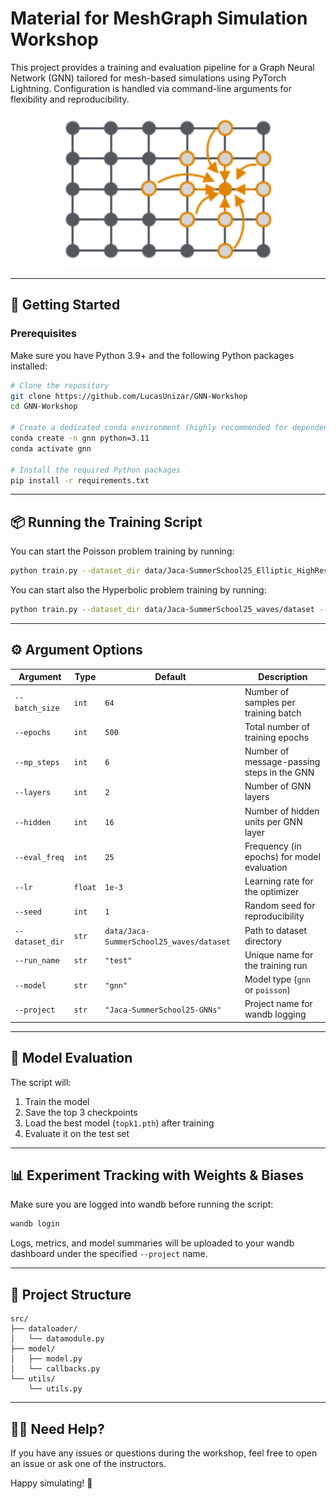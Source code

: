 # Material for MeshGraph Simulation Workshop

This project provides a training and evaluation pipeline for a Graph Neural Network (GNN) tailored for mesh-based simulations using PyTorch Lightning. Configuration is handled via command-line arguments for flexibility and reproducibility.

<div align="center">
<img src="/material/gnn.png" width="350">
</div>

---

## 🚀 Getting Started

### Prerequisites

Make sure you have Python 3.9+ and the following Python packages installed:

```bash
# Clone the repository
git clone https://github.com/LucasUnizar/GNN-Workshop
cd GNN-Workshop

# Create a dedicated conda environment (highly recommended for dependency management)
conda create -n gnn python=3.11
conda activate gnn

# Install the required Python packages
pip install -r requirements.txt
```

---

## 📦 Running the Training Script

You can start the Poisson problem training by running:

```bash
python train.py --dataset_dir data/Jaca-SummerSchool25_Elliptic_HighRes/dataset --model poisson 
```
You can start also the Hyperbolic problem training by running:

```bash
python train.py --dataset_dir data/Jaca-SummerSchool25_waves/dataset --model gnn
```

---

## ⚙️ Argument Options

| Argument | Type | Default | Description |
|----------|------|---------|-------------|
| `--batch_size` | `int` | `64` | Number of samples per training batch |
| `--epochs` | `int` | `500` | Total number of training epochs |
| `--mp_steps` | `int` | `6` | Number of message-passing steps in the GNN |
| `--layers` | `int` | `2` | Number of GNN layers |
| `--hidden` | `int` | `16` | Number of hidden units per GNN layer |
| `--eval_freq` | `int` | `25` | Frequency (in epochs) for model evaluation |
| `--lr` | `float` | `1e-3` | Learning rate for the optimizer |
| `--seed` | `int` | `1` | Random seed for reproducibility |
| `--dataset_dir` | `str` | `data/Jaca-SummerSchool25_waves/dataset` | Path to dataset directory |
| `--run_name` | `str` | `"test"` | Unique name for the training run |
| `--model` | `str` | `"gnn"` | Model type (`gnn` or `poisson`) |
| `--project` | `str` | `"Jaca-SummerSchool25-GNNs"` | Project name for wandb logging |

---

## 🧪 Model Evaluation

The script will:
1. Train the model
2. Save the top 3 checkpoints
3. Load the best model (`topk1.pth`) after training
4. Evaluate it on the test set

---

## 📊 Experiment Tracking with Weights & Biases

Make sure you are logged into wandb before running the script:

```bash
wandb login
```

Logs, metrics, and model summaries will be uploaded to your wandb dashboard under the specified `--project` name.

---

## 📁 Project Structure

```
src/
├── dataloader/
│   └── datamodule.py
├── model/
│   ├── model.py
│   └── callbacks.py
└── utils/
    └── utils.py
```
---

## 🙋‍♂️ Need Help?

If you have any issues or questions during the workshop, feel free to open an issue or ask one of the instructors.

Happy simulating! 🎉
